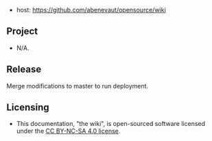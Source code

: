 - host: https://github.com/abenevaut/opensource/wiki

## Project

- N/A.

## Release

Merge modifications to master to run deployment.

## Licensing

- This documentation, "the wiki", is open-sourced software licensed under the [CC BY-NC-SA 4.0 license](https://creativecommons.org/licenses/by-nc-sa/4.0/).
